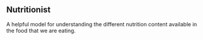 ## Nutritionist 
A helpful model for understanding the different nutrition content available in the food that we are eating.

